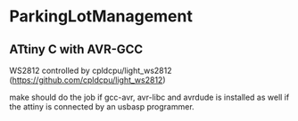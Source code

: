 # ParkingLotManagement

## ATtiny C with AVR-GCC

WS2812 controlled by cpldcpu/light_ws2812 (https://github.com/cpldcpu/light_ws2812)

make should do the job if gcc-avr, avr-libc and avrdude is installed as well if the
attiny is connected by an usbasp programmer.
